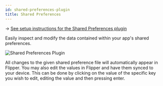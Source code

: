 ```yaml
---
id: shared-preferences-plugin
title: Shared Preferences
---
```

→ [See setup instructions for the Shared Preferences plugin](setup/shared-preferences-plugin.md)

Easily inspect and modify the data contained within your app's shared preferences.

![Shared Preferences Plugin](assets/shared-preferences.png)

All changes to the given shared preference file will automatically appear in Flipper. You may also edit the values in Flipper and have them synced to your device. This can be done by clicking on the value of the specific key you wish to edit, editing the value and then pressing enter.
